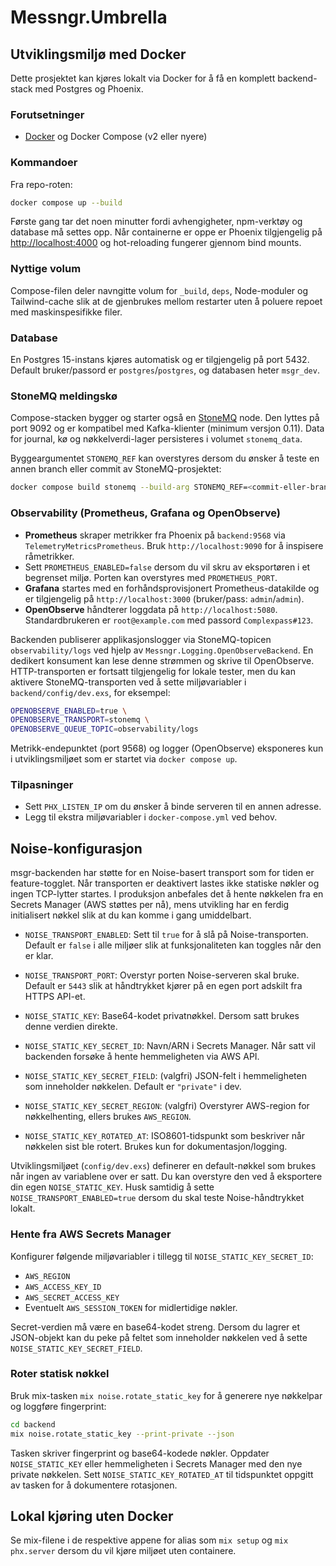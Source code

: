 # Messngr.Umbrella

## Utviklingsmiljø med Docker

Dette prosjektet kan kjøres lokalt via Docker for å få en komplett backend-stack
med Postgres og Phoenix.

### Forutsetninger

- [Docker](https://www.docker.com/) og Docker Compose (v2 eller nyere)

### Kommandoer

Fra repo-roten:

```bash
docker compose up --build
```

Første gang tar det noen minutter fordi avhengigheter, npm-verktøy og database
må settes opp. Når containerne er oppe er Phoenix tilgjengelig på
<http://localhost:4000> og hot-reloading fungerer gjennom bind mounts.

### Nyttige volum

Compose-filen deler navngitte volum for `_build`, `deps`, Node-moduler og
Tailwind-cache slik at de gjenbrukes mellom restarter uten å poluere repoet
med maskinspesifikke filer.

### Database

En Postgres 15-instans kjøres automatisk og er tilgjengelig på port 5432. Default
bruker/passord er `postgres`/`postgres`, og databasen heter `msgr_dev`.

### StoneMQ meldingskø

Compose-stacken bygger og starter også en [StoneMQ](https://github.com/jonefeewang/stonemq)
node. Den lyttes på port 9092 og er kompatibel med Kafka-klienter (minimum versjon
0.11). Data for journal, kø og nøkkelverdi-lager persisteres i volumet
`stonemq_data`.

Byggeargumentet `STONEMQ_REF` kan overstyres dersom du ønsker å teste en annen
branch eller commit av StoneMQ-prosjektet:

```bash
docker compose build stonemq --build-arg STONEMQ_REF=<commit-eller-branch>
```

### Observability (Prometheus, Grafana og OpenObserve)

- **Prometheus** skraper metrikker fra Phoenix på `backend:9568` via
  `TelemetryMetricsPrometheus`. Bruk `http://localhost:9090` for å inspisere
  råmetrikker.
- Sett `PROMETHEUS_ENABLED=false` dersom du vil skru av eksportøren i et
  begrenset miljø. Porten kan overstyres med `PROMETHEUS_PORT`.
- **Grafana** startes med en forhåndsprovisjonert Prometheus-datakilde og er
  tilgjengelig på `http://localhost:3000` (bruker/pass: `admin`/`admin`).
- **OpenObserve** håndterer loggdata på `http://localhost:5080`. Standardbrukeren
  er `root@example.com` med passord `Complexpass#123`.

Backenden publiserer applikasjonslogger via StoneMQ-topicen `observability/logs`
ved hjelp av `Messngr.Logging.OpenObserveBackend`. En dedikert konsument kan
lese denne strømmen og skrive til OpenObserve. HTTP-transporten er fortsatt
tilgjengelig for lokale tester, men du kan aktivere StoneMQ-transporten ved å
sette miljøvariabler i `backend/config/dev.exs`, for eksempel:

```bash
OPENOBSERVE_ENABLED=true \
OPENOBSERVE_TRANSPORT=stonemq \
OPENOBSERVE_QUEUE_TOPIC=observability/logs
```

Metrikk-endepunktet (port 9568) og logger (OpenObserve) eksponeres kun i
utviklingsmiljøet som er startet via `docker compose up`.

### Tilpasninger

- Sett `PHX_LISTEN_IP` om du ønsker å binde serveren til en annen adresse.
- Legg til ekstra miljøvariabler i `docker-compose.yml` ved behov.

## Noise-konfigurasjon

msgr-backenden har støtte for en Noise-basert transport som for tiden er
feature-togglet. Når transporten er deaktivert lastes ikke statiske nøkler og
ingen TCP-lytter startes. I produksjon anbefales det å hente nøkkelen fra en
Secrets Manager (AWS støttes per nå), mens utvikling har en ferdig initialisert
nøkkel slik at du kan komme i gang umiddelbart.

- `NOISE_TRANSPORT_ENABLED`: Sett til `true` for å slå på Noise-transporten.
  Default er `false` i alle miljøer slik at funksjonaliteten kan toggles når den
  er klar.
- `NOISE_TRANSPORT_PORT`: Overstyr porten Noise-serveren skal bruke. Default er
  `5443` slik at håndtrykket kjører på en egen port adskilt fra HTTPS API-et.

- `NOISE_STATIC_KEY`: Base64-kodet privatnøkkel. Dersom satt brukes denne
  verdien direkte.
- `NOISE_STATIC_KEY_SECRET_ID`: Navn/ARN i Secrets Manager. Når satt vil
  backenden forsøke å hente hemmeligheten via AWS API.
- `NOISE_STATIC_KEY_SECRET_FIELD`: (valgfri) JSON-felt i hemmeligheten som
  inneholder nøkkelen. Default er `"private"` i dev.
- `NOISE_STATIC_KEY_SECRET_REGION`: (valgfri) Overstyrer AWS-region for
  nøkkelhenting, ellers brukes `AWS_REGION`.
- `NOISE_STATIC_KEY_ROTATED_AT`: ISO8601-tidspunkt som beskriver når nøkkelen
  sist ble rotert. Brukes kun for dokumentasjon/logging.

Utviklingsmiljøet (`config/dev.exs`) definerer en default-nøkkel som brukes når
ingen av variablene over er satt. Du kan overstyre den ved å eksportere din egen
`NOISE_STATIC_KEY`. Husk samtidig å sette `NOISE_TRANSPORT_ENABLED=true` dersom
du skal teste Noise-håndtrykket lokalt.

### Hente fra AWS Secrets Manager

Konfigurer følgende miljøvariabler i tillegg til `NOISE_STATIC_KEY_SECRET_ID`:

- `AWS_REGION`
- `AWS_ACCESS_KEY_ID`
- `AWS_SECRET_ACCESS_KEY`
- Eventuelt `AWS_SESSION_TOKEN` for midlertidige nøkler.

Secret-verdien må være en base64-kodet streng. Dersom du lagrer et JSON-objekt
kan du peke på feltet som inneholder nøkkelen ved å sette
`NOISE_STATIC_KEY_SECRET_FIELD`.

### Roter statisk nøkkel

Bruk mix-tasken `mix noise.rotate_static_key` for å generere nye nøkkelpar og
loggføre fingerprint:

```bash
cd backend
mix noise.rotate_static_key --print-private --json
```

Tasken skriver fingerprint og base64-kodede nøkler. Oppdater
`NOISE_STATIC_KEY` eller hemmeligheten i Secrets Manager med den nye private
nøkkelen. Sett `NOISE_STATIC_KEY_ROTATED_AT` til tidspunktet oppgitt av tasken
for å dokumentere rotasjonen.

## Lokal kjøring uten Docker

Se mix-filene i de respektive appene for alias som `mix setup` og
`mix phx.server` dersom du vil kjøre miljøet uten containere.
